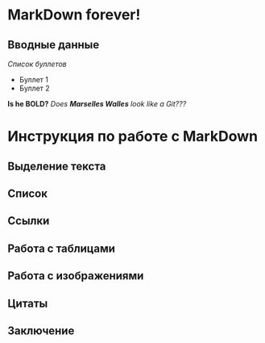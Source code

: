 # MarkDown forever! #
## Вводные данные ##

*Список буллетов*
* Буллет 1
* Буллет 2

**Is he BOLD?**
*Does __Marselles Walles__ look like a Git???*

# Инструкция по работе с MarkDown #

## Выделение текста ##

## Список ##

## Ссылки ##

## Работа с таблицами ##

##  Работа с изображениями ##

## Цитаты ##

## Заключение ##


